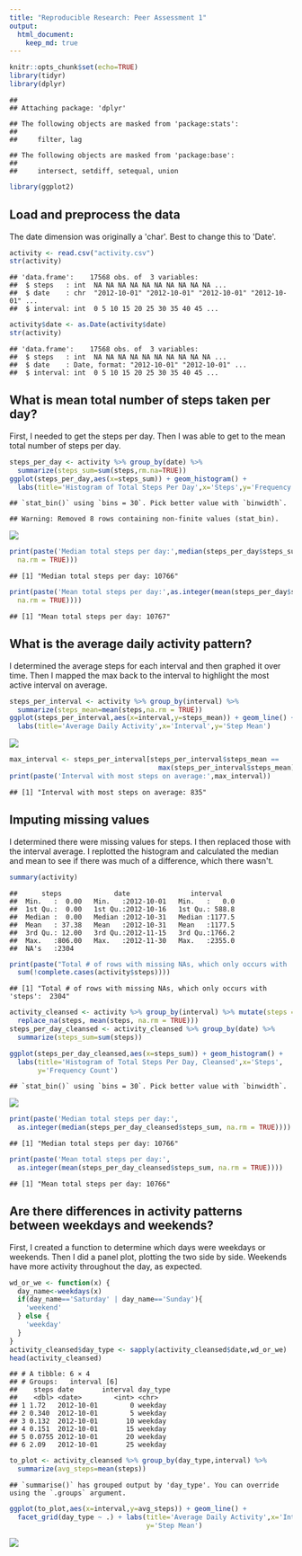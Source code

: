 ```yaml
---
title: "Reproducible Research: Peer Assessment 1"
output: 
  html_document:
    keep_md: true
---
```


```r
knitr::opts_chunk$set(echo=TRUE)
library(tidyr)
library(dplyr)
```

```
## 
## Attaching package: 'dplyr'
```

```
## The following objects are masked from 'package:stats':
## 
##     filter, lag
```

```
## The following objects are masked from 'package:base':
## 
##     intersect, setdiff, setequal, union
```

```r
library(ggplot2)
```

## Load and preprocess the data
The date dimension was originally a 'char'. Best to change this to 'Date'.


```r
activity <- read.csv("activity.csv")
str(activity)
```

```
## 'data.frame':	17568 obs. of  3 variables:
##  $ steps   : int  NA NA NA NA NA NA NA NA NA NA ...
##  $ date    : chr  "2012-10-01" "2012-10-01" "2012-10-01" "2012-10-01" ...
##  $ interval: int  0 5 10 15 20 25 30 35 40 45 ...
```

```r
activity$date <- as.Date(activity$date)
str(activity)
```

```
## 'data.frame':	17568 obs. of  3 variables:
##  $ steps   : int  NA NA NA NA NA NA NA NA NA NA ...
##  $ date    : Date, format: "2012-10-01" "2012-10-01" ...
##  $ interval: int  0 5 10 15 20 25 30 35 40 45 ...
```

## What is mean total number of steps taken per day?
First, I needed to get the steps per day. Then I was able to get to the mean total number of steps per day.


```r
steps_per_day <- activity %>% group_by(date) %>% 
  summarize(steps_sum=sum(steps,rm.na=TRUE))
ggplot(steps_per_day,aes(x=steps_sum)) + geom_histogram() + 
  labs(title='Histogram of Total Steps Per Day',x='Steps',y='Frequency Count')
```

```
## `stat_bin()` using `bins = 30`. Pick better value with `binwidth`.
```

```
## Warning: Removed 8 rows containing non-finite values (stat_bin).
```

![](PA1_template_files/figure-html/unnamed-chunk-3-1.png)<!-- -->

```r
print(paste('Median total steps per day:',median(steps_per_day$steps_sum, 
  na.rm = TRUE)))
```

```
## [1] "Median total steps per day: 10766"
```

```r
print(paste('Mean total steps per day:',as.integer(mean(steps_per_day$steps_sum, 
  na.rm = TRUE))))
```

```
## [1] "Mean total steps per day: 10767"
```

## What is the average daily activity pattern?
I determined the average steps for each interval and then graphed it over time. Then I mapped the max back to the interval to highlight the most active interval on average.


```r
steps_per_interval <- activity %>% group_by(interval) %>% 
  summarize(steps_mean=mean(steps,na.rm = TRUE))
ggplot(steps_per_interval,aes(x=interval,y=steps_mean)) + geom_line() + 
  labs(title='Average Daily Activity',x='Interval',y='Step Mean')
```

![](PA1_template_files/figure-html/unnamed-chunk-4-1.png)<!-- -->

```r
max_interval <- steps_per_interval[steps_per_interval$steps_mean == 
                                     max(steps_per_interval$steps_mean),]$interval
print(paste('Interval with most steps on average:',max_interval))
```

```
## [1] "Interval with most steps on average: 835"
```

## Imputing missing values
I determined there were missing values for steps. I then replaced those with the interval average. I replotted the histogram and calculated the median and mean to see if there was much of a difference, which there wasn't.


```r
summary(activity)
```

```
##      steps             date               interval     
##  Min.   :  0.00   Min.   :2012-10-01   Min.   :   0.0  
##  1st Qu.:  0.00   1st Qu.:2012-10-16   1st Qu.: 588.8  
##  Median :  0.00   Median :2012-10-31   Median :1177.5  
##  Mean   : 37.38   Mean   :2012-10-31   Mean   :1177.5  
##  3rd Qu.: 12.00   3rd Qu.:2012-11-15   3rd Qu.:1766.2  
##  Max.   :806.00   Max.   :2012-11-30   Max.   :2355.0  
##  NA's   :2304
```

```r
print(paste("Total # of rows with missing NAs, which only occurs with 'steps': ",
  sum(!complete.cases(activity$steps))))
```

```
## [1] "Total # of rows with missing NAs, which only occurs with 'steps':  2304"
```

```r
activity_cleansed <- activity %>% group_by(interval) %>% mutate(steps = 
  replace_na(steps, mean(steps, na.rm = TRUE)))
steps_per_day_cleansed <- activity_cleansed %>% group_by(date) %>% 
  summarize(steps_sum=sum(steps))

ggplot(steps_per_day_cleansed,aes(x=steps_sum)) + geom_histogram() + 
  labs(title='Histogram of Total Steps Per Day, Cleansed',x='Steps',
       y='Frequency Count')
```

```
## `stat_bin()` using `bins = 30`. Pick better value with `binwidth`.
```

![](PA1_template_files/figure-html/unnamed-chunk-5-1.png)<!-- -->

```r
print(paste('Median total steps per day:',
  as.integer(median(steps_per_day_cleansed$steps_sum, na.rm = TRUE))))
```

```
## [1] "Median total steps per day: 10766"
```

```r
print(paste('Mean total steps per day:',
  as.integer(mean(steps_per_day_cleansed$steps_sum, na.rm = TRUE))))
```

```
## [1] "Mean total steps per day: 10766"
```

## Are there differences in activity patterns between weekdays and weekends?
First, I created a function to determine which days were weekdays or weekends. Then I did a panel plot, plotting the two side by side. Weekends have more activity throughout the day, as expected.

```r
wd_or_we <- function(x) {
  day_name<-weekdays(x)
  if(day_name=='Saturday' | day_name=='Sunday'){
    'weekend'
  } else {
    'weekday'
  }
}
activity_cleansed$day_type <- sapply(activity_cleansed$date,wd_or_we)
head(activity_cleansed)
```

```
## # A tibble: 6 × 4
## # Groups:   interval [6]
##    steps date       interval day_type
##    <dbl> <date>        <int> <chr>   
## 1 1.72   2012-10-01        0 weekday 
## 2 0.340  2012-10-01        5 weekday 
## 3 0.132  2012-10-01       10 weekday 
## 4 0.151  2012-10-01       15 weekday 
## 5 0.0755 2012-10-01       20 weekday 
## 6 2.09   2012-10-01       25 weekday
```

```r
to_plot <- activity_cleansed %>% group_by(day_type,interval) %>% 
  summarize(avg_steps=mean(steps))
```

```
## `summarise()` has grouped output by 'day_type'. You can override using the `.groups` argument.
```

```r
ggplot(to_plot,aes(x=interval,y=avg_steps)) + geom_line() + 
  facet_grid(day_type ~ .) + labs(title='Average Daily Activity',x='Interval',
                                  y='Step Mean')
```

![](PA1_template_files/figure-html/unnamed-chunk-6-1.png)<!-- -->
